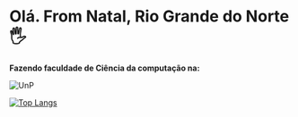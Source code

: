 # Olá. From Natal, Rio Grande do Norte 🖐️

**Fazendo faculdade de Ciência da computação na:**
 
![UnP](https://loja.unponline.com.br/media/logo/stores/19/UNP.png)


[![Top Langs](https://github-readme-stats.vercel.app/api/top-langs/?username=pedroevaristo)](https://github.com/pedroevaristo/github-readme-stats)

